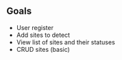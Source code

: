 ## Goals
- User register
- Add sites to detect
- View list of sites and their statuses
- CRUD sites (basic)